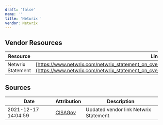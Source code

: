 ```yaml
---
draft: 'false'
name: ''
title: 'Netwrix '
vendor: Netwrix
---
```


## Vendor Resources
| Resource | Link |
| --- | --- |
| Netwrix Statement | [https://www.netwrix.com/netwrix_statement_on_cve_2021_44228_the_apache_log4j_vulnerability.html](https://www.netwrix.com/netwrix_statement_on_cve_2021_44228_the_apache_log4j_vulnerability.html) |



## Sources
| Date | Attribution | Description |
| --- | --- | --- |
| 2021-12-17 14:04:59 | [CISAGov](https://raw.githubusercontent.com/cisagov/log4j-affected-db/develop/README.md) | Updated vendor link Netwrix Statement.  |
